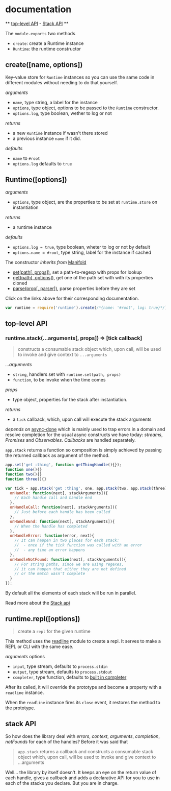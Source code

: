 
# documentation

**
[top-level API](#methods) -
[Stack API](./api/stack.md)
**

The `module.exports` two methods

- `create`: create a Runtime instance
- `Runtime`: the runtime constructor

## create([name, options])

Key-value store for `Runtime` instances so you can use the same code in different modules without needing to do that yourself.

_arguments_
- `name`, type string, a label for the instance
- `options`, type object, options to be passed to the `Runtime` constructor.
 - `options.log`, type boolean, wether to log or not

_returns_
 - a new `Runtime` instance if wasn't there stored
 - a previous instance `name` if it did.

_defaults_
 - `name` to `#root`
 - `options.log` defaults to `true`

## Runtime([options])

_arguments_
  - `options`, type object, are the properties to be set at `runtime.store` on instantiation

_returns_
 - a runtime instance

_defaults_
 - `options.log = true`, type boolean, wheter to log or not by default
 - `options.name = #root`, type string, label for the instance if cached


The constructor _inherits from_ [Manifold][x-manifold]
  - [set(path[, props])][x-manifold-set], set a path-to-regexp with props for lookup
  - [get(path[, options])][x-manifold-get], get one of the path set with with its properties cloned
  - [parse(prop[, parser])][x-manifold-parse], parse properties before they are set

 Click on the links above for their corresponding documentation.

```js
var runtime = require('runtime').create(/*{name: '#root', log: true}*/);
```

## top-level API
### runtime.stack(...arguments[, props]) => [tick callback]
> constructs a consumable stack object which, upon call, will be used to
invoke and give context to `...arguments`

_...arguments_
- `string`, handlers set with `runtime.set(path, props)`
- `function`, to be invoke when the time comes

_props_
- type object, properties for the stack after instantiation.

_returns_
- a `tick` callback, which, upon call will execute the stack arguments

_depends on_ [async-done](http://github.com/phated/async-done) which is mainly used to trap errors in a domain and resolve completion for the usual async constructs we have today: _streams_, _Promises_ and _Observables_. _Callbacks_ are handled separately.

`app.stack` returns a function so composition is simply achieved by passing the returned callback as argument of the method.

```js
app.set('get :thing', function getThingHandle(){});
function one(){}
function two(){}
function three(){}

var tick = app.stack('get :thing', one, app.stack(two, app.stack(three)), {
  onHandle: function(next[, stackArguments]){
    // Each handle call and handle end
  },
  onHandleCall: function(next[, stackArguments]){
    // Just before each handle has been called
  },
  onHandleEnd: function(next[, stackArguments]){
    // When the handle has completed
  },
  onHandleError: function(error, next){
    // It can happen in two places for each stack:
    //  - once if the tick function was called with an error
    //  - any time an error happens
  },
  onHandleNotFound: function(next[, stackArguments]){
    // For string paths, since we are using regexes,
    // it can happen that either they are not defined
    // or the match wasn't complete
  }
});
```

By default all the elements of each stack will be run in parallel.

Read more about the [Stack api](#stak-api)

## runtime.repl([options])
> create a `repl` for the given runtime

This method uses the [readline](http://nodejs.org/api/readline.html) module to create a repl. It serves to make a REPL or CLI with the same ease.

_arguments_ options
- `input`, type stream, defaults to `process.stdin`
- `output`, type stream, defaults to `process.stdout`
- `completer`, type function, defaults to [built in completer][x-completer]

After its called, it will override the prototype
and become a property with a `readline` instance.

When the `readline` instance fires its `close` event, it restores the method to the prototype.

## stack API

So how does the library deal with _errors_, _context_, _arguments_, _completion_, _notFounds_ for each of the handles? Before it was said that

> `app.stack` returns a callback and constructs a consumable stack object which, upon call, will be used to invoke and give context to ...arguments


Well... the library by itself doesn't. It keeps an eye on the return value of each handle, gives a callback and adds a declarative API for you to use in each of the stacks you declare. But you are in charge.

<!--
  x-: is for just a link
  -->

[x-manifold]: http://github.com/stringparser/manifold

[x-manifold-set]: https://github.com/stringparser/manifold#manifoldsetpath-props

[x-manifold-get]: https://github.com/stringparser/manifold#manifoldgetpath-options-mod

[x-manifold-parse]: https://github.com/stringparser/manifold#manifoldparseprop-parser

[x-completer]: http://github.com/stringparser/runtime/tree/master/lib/completer.js
